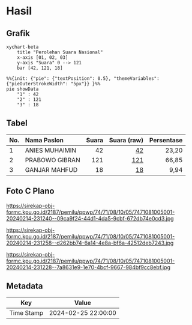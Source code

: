 # Hasil

## Grafik

```mermaid
xychart-beta
    title "Perolehan Suara Nasional"
    x-axis [01, 02, 03]
    y-axis "Suara" 0 --> 121
    bar [42, 121, 18]
```

```mermaid
%%{init: {"pie": {"textPosition": 0.5}, "themeVariables": {"pieOuterStrokeWidth": "5px"}} }%%
pie showData
    "1" : 42
    "2" : 121
    "3" : 18
```

## Tabel

| No. | Nama Paslon    | Suara | Suara (raw) | Persentase |
|:--- |:-------------- | -----:| -----------:| ----------:|
| 1   | ANIES MUHAIMIN | 42    | [42][p-1]   | 23,20      |
| 2   | PRABOWO GIBRAN | 121   | [121][p-2]  | 66,85      |
| 3   | GANJAR MAHFUD  | 18    | [18][p-3]   | 9,94       |


[p-1]: https://github.com/gigit-pemilu/pemilu-2024/blob/main/pilpres/hitung-suara/sub/74-sulawesi-tenggara/sub/71-kota-kendari/sub/08-kadia/sub/1005-anaiwoi/sub/001-tps/sub/paslon-1.txt
[p-2]: https://github.com/gigit-pemilu/pemilu-2024/blob/main/pilpres/hitung-suara/sub/74-sulawesi-tenggara/sub/71-kota-kendari/sub/08-kadia/sub/1005-anaiwoi/sub/001-tps/sub/paslon-2.txt
[p-3]: https://github.com/gigit-pemilu/pemilu-2024/blob/main/pilpres/hitung-suara/sub/74-sulawesi-tenggara/sub/71-kota-kendari/sub/08-kadia/sub/1005-anaiwoi/sub/001-tps/sub/paslon-3.txt

## Foto C Plano

https://sirekap-obj-formc.kpu.go.id/2187/pemilu/ppwp/74/71/08/10/05/7471081005001-20240214-231240--09ca9f24-44d1-4da5-9cbf-672db74e0cd3.jpg

https://sirekap-obj-formc.kpu.go.id/2187/pemilu/ppwp/74/71/08/10/05/7471081005001-20240214-231258--d262bb74-6a14-4e8a-bf6a-42512deb7243.jpg

https://sirekap-obj-formc.kpu.go.id/2187/pemilu/ppwp/74/71/08/10/05/7471081005001-20240214-231228--7a8631e9-1e70-4bcf-9667-984bf9cc8ebf.jpg


## Metadata

| Key        | Value               |
| ---------- | ------------------- |
| Time Stamp | 2024-02-25 22:00:00 |




